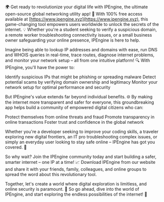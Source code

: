🌍️️ Get ready to revolutionize your digital life with IPEngine, the ultimate open-source global networking utility app! 📡️ With 100% free access available at [https://www.ipengine.xyz](https://www.ipengine.xyz), this game-changing tool empowers users worldwide to unlock the secrets of the internet. 💡 Whether you're a student seeking to verify a suspicious domain, a remote worker troubleshooting connectivity issues, or a small business owner safeguarding your online presence, IPEngine is here to help.

Imagine being able to lookup IP addresses and domains with ease, run DNS and WHOIS queries in real-time, trace routes, diagnose internet problems, and monitor your network setup – all from one intuitive platform! 🔍️ With IPEngine, you'll have the power to:

Identify suspicious IPs that might be phishing or spreading malware
Detect potential scams by verifying domain ownership and legitimacy
Monitor your network setup for optimal performance and security

But IPEngine's value extends far beyond individual benefits. 🌐 By making the internet more transparent and safer for everyone, this groundbreaking app helps build a community of empowered digital citizens who can:

Protect themselves from online threats and fraud
Promote transparency in online transactions
Foster trust and confidence in the global network

Whether you're a developer seeking to improve your coding skills, a traveler exploring new digital frontiers, an IT pro troubleshooting complex issues, or simply an everyday user looking to stay safe online – IPEngine has got you covered. 🚀

So why wait? Join the IPEngine community today and start building a safer, smarter internet – one IP at a time! 📈️ Download IPEngine from our website and share it with your friends, family, colleagues, and online groups to spread the word about this revolutionary tool.

Together, let's create a world where digital exploration is limitless, and online security is paramount. 💪️ So go ahead, dive into the world of IPEngine, and start exploring the endless possibilities of the internet! 🌟